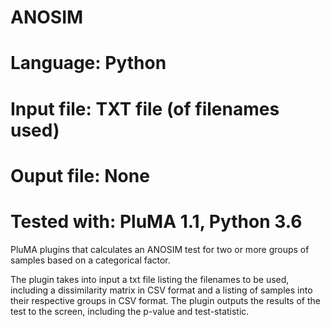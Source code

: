 # ANOSIM
# Language: Python
# Input file: TXT file (of filenames used)
# Ouput file: None 
# Tested with: PluMA 1.1, Python 3.6

PluMA plugins that calculates an ANOSIM test for two or more groups of samples based on a categorical factor. 

The plugin takes into input a txt file listing the filenames to be used, including a dissimilarity matrix in CSV format and a
listing of samples into their respective groups in CSV format. The plugin outputs the results of the test to the screen, 
including the p-value and test-statistic.
